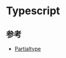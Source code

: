 # Typescript

## 参考

- [Partialtype](https://www.typescriptlang.org/docs/handbook/utility-types.html#partialtype)
